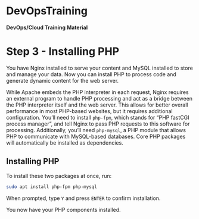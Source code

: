 # DevOpsTraining
**DevOps/Cloud Training Material**

# Step 3 - Installing PHP

You have Nginx installed to serve your content and MySQL installed to store and manage your data. Now you can install PHP to process code and generate dynamic content for the web server.

While Apache embeds the PHP interpreter in each request, Nginx requires an external program to handle PHP processing and act as a bridge between the PHP interpreter itself and the web server. This allows for better overall performance in most PHP-based websites, but it requires additional configuration. You’ll need to install `php-fpm`, which stands for “PHP fastCGI process manager”, and tell Nginx to pass PHP requests to this software for processing. Additionally, you’ll need `php-mysql`, a PHP module that allows PHP to communicate with MySQL-based databases. Core PHP packages will automatically be installed as dependencies.

## Installing PHP

To install these two packages at once, run:

```sh
sudo apt install php-fpm php-mysql
```

When prompted, type `Y` and press `ENTER` to confirm installation.

You now have your PHP components installed.
